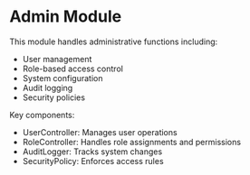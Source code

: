 # Admin Module

This module handles administrative functions including:
- User management
- Role-based access control
- System configuration
- Audit logging
- Security policies

Key components:
- UserController: Manages user operations
- RoleController: Handles role assignments and permissions
- AuditLogger: Tracks system changes
- SecurityPolicy: Enforces access rules